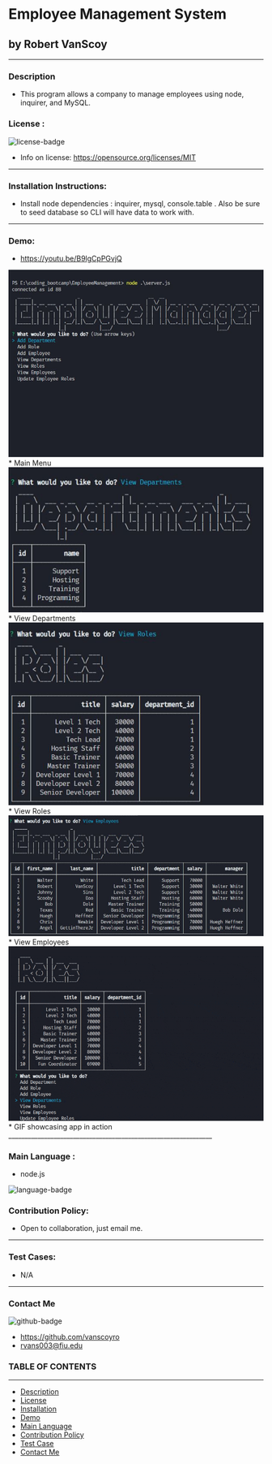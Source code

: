 
# Employee Management System
## by Robert VanScoy
_______________________________________________________________
### Description 
* This program allows a company to manage employees using node, inquirer, and MySQL.
  
### License : 
<img src='https://img.shields.io/badge/license-MIT-blue' alt="license-badge">
  
* Info on license: https://opensource.org/licenses/MIT
_______________________________________________________________
### Installation Instructions:
* Install node dependencies : inquirer, mysql, console.table . Also be sure to seed database so CLI will have data to work with.

_______________________________________________________________

### Demo:
* https://youtu.be/B9lgCpPGvjQ

<img src='assets/employee_1.JPG' alt="manager1">
* Main Menu

<img src='assets/employee_2.JPG' alt="manager2">
* View Departments

<img src='assets/employee_3.JPG' alt="manager3">
* View Roles

<img src='assets/employee_4.JPG' alt="manager4">
* View Employees

<img src='assets/employee_tracker.gif' alt="manager Gif">
* GIF showcasing app in action
_______________________________________________________________

### Main Language : 
* node.js
<img src = "https://img.shields.io/badge/node.js%20-%2343853D.svg" alt="language-badge">

### Contribution Policy: 
* Open to collaboration, just email me.
_______________________________________________________________
### Test Cases:
* N/A
_______________________________________________________________
### Contact Me 

<img src='https://img.shields.io/badge/github-vanscoyro-orange' alt="github-badge">

* https://github.com/vanscoyro
* rvans003@fiu.edu

### TABLE OF CONTENTS 
_______________________________________________________________
* [Description](#description)
* [License](#license-)
* [Installation](#installation-instructions)
* [Demo](#demo)
* [Main Language](#main-language-)
* [Contribution Policy](#contribution-policy)
* [Test Case](#test-cases)
* [Contact Me](#contact-me)



    
  

